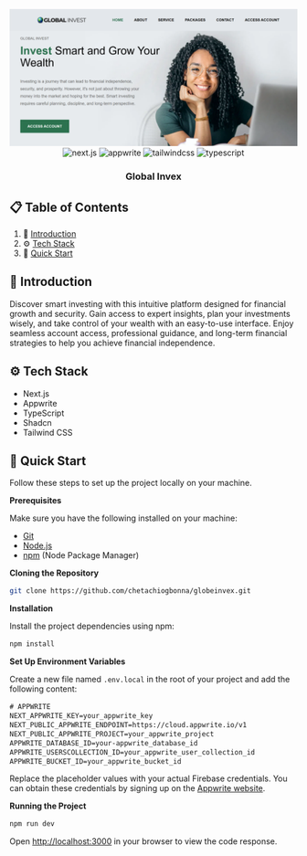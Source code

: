 <div align="center">
  <br />
    <a target="_blank">
      <img src="/public/images/banner-image.png" alt="Project Banner" />
    </a>
  <br />

  <div>
    <img src="https://img.shields.io/badge/-Next.js-black?style=for-the-badge&logoColor=white&logo=next.js" alt="next.js" />
    <img src="https://img.shields.io/badge/-Appwrite-black?style=for-the-badge&logoColor=white&logo=appwrite&color=red" alt="appwrite" />
    <img src="https://img.shields.io/badge/-Tailwind_CSS-black?style=for-the-badge&logoColor=white&logo=tailwindcss&color=06B6D4" alt="tailwindcss" />
    <img src="https://img.shields.io/badge/-Typescript-black?style=for-the-badge&logoColor=white&logo=typescript&color=3178C6" alt="typescript" />
  </div>

  <h3 align="center">Global Invex</h3>
</div>

## 📋 <a name="table">Table of Contents</a>

1. 🤖 [Introduction](#introduction)
2. ⚙️ [Tech Stack](#tech-stack)
3. 🤸 [Quick Start](#quick-start)

## <a name="introduction">🤖 Introduction</a>

Discover smart investing with this intuitive platform designed for financial growth and security. Gain access to expert insights, plan your investments wisely, and take control of your wealth with an easy-to-use interface. Enjoy seamless account access, professional guidance, and long-term financial strategies to help you achieve financial independence.

## <a name="tech-stack">⚙️ Tech Stack</a>

- Next.js
- Appwrite
- TypeScript
- Shadcn
- Tailwind CSS

## <a name="quick-start">🤸 Quick Start</a>

Follow these steps to set up the project locally on your machine.

**Prerequisites**

Make sure you have the following installed on your machine:

- [Git](https://git-scm.com/)
- [Node.js](https://nodejs.org/en)
- [npm](https://www.npmjs.com/) (Node Package Manager)

**Cloning the Repository**

```bash
git clone https://github.com/chetachiogbonna/globeinvex.git
```

**Installation**

Install the project dependencies using npm:

```bash
npm install
```

**Set Up Environment Variables**

Create a new file named `.env.local` in the root of your project and add the following content:

```env
# APPWRITE
NEXT_APPWRITE_KEY=your_appwrite_key
NEXT_PUBLIC_APPWRITE_ENDPOINT=https://cloud.appwrite.io/v1
NEXT_PUBLIC_APPWRITE_PROJECT=your_appwrite_project
APPWRITE_DATABASE_ID=your-appwrite_database_id
APPWRITE_USERSCOLLECTION_ID=your_appwrite_user_collection_id 
APPWRITE_BUCKET_ID=your_appwrite_bucket_id
```

Replace the placeholder values with your actual Firebase credentials. You can obtain these credentials by signing up on the [Appwrite website](https://cloud.appwrite.io/).

**Running the Project**

```bash
npm run dev
```

Open [http://localhost:3000](http://localhost:3000) in your browser to view the code response.